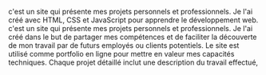 c'est un site qui présente mes projets personnels et professionnels. Je l'ai
créé avec HTML, CSS et JavaScript pour apprendre le développement web.
c'est un site qui présente mes projets personnels et professionnels. Je l'ai
créé dans le but de partager mes compétences et de faciliter la découverte de
mon travail par de futurs employés ou clients potentiels. 
Le site est utilisé comme portfolio en ligne pour mettre en valeur mes capacités
techniques.
 Chaque projet détaillé inclut une description du travail effectué,
 
